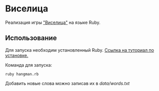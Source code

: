 # Виселица
Реализация игры ["Виселица"](https://ru.wikipedia.org/wiki/%D0%92%D0%B8%D1%81%D0%B5%D0%BB%D0%B8%D1%86%D0%B0_(%D0%B8%D0%B3%D1%80%D0%B0)) на языке Ruby.
## Использование
Для запуска необходим установленный Ruby. [Ссылка на туториал по установке.](https://goodprogrammer.ru/rails-jasper-22/lessons/setup-ruby)

Команда для запуска:
```
ruby hangman.rb
```
Добавить новые слова можно записав их в *data/words.txt*
